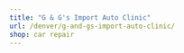 ```yaml
---
title: "G & G's Import Auto Clinic"
url: /denver/g-and-gs-import-auto-clinic/
shop: car repair
---
```

